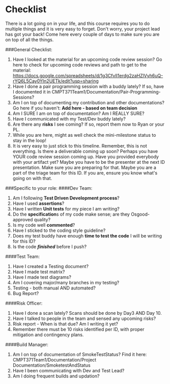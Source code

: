 # Checklist
There is a lot going on in your life, and this course requires you to do multiple things and it is very easy to forget. Don't worry, your project lead has got your back!
Come here every couple of days to make sure you are on top of all the things.

###General Checklist:
1. Have I looked at the material for an upcoming code review session? 
    Go here to check for upcoming code reviews and path to get to the material: https://docs.google.com/spreadsheets/d/1g3CfvlI1erdg2zaHZlVyh6uQ-rYQ6L5Cay0YIn2UETk/edit?usp=sharing
2. Have I done a pair programming session with a buddy lately? If so, have I documented it in CMPT371Team1/Documentation/Pair-Programming-Sessions?
3. Am I on top of documenting my contribution and other documentations? Go here if you haven't: **Add here - based on team decision**
4. Am I SURE I am on top of documentation? Am I REALLY SURE?
5. Have I communicated with my Test/Dev buddy lately?
6. Are there any **risks** I see coming? If so, report them now to Ryan or your PL.
7. While you are here, might as well check the mini-milestone status to stay in the loop!
100. It is very easy to just stick to this timeline. Remember, this is not everything. Is there a deliverable coming up soon? Perhaps you have YOUR code review session coming up. Have you provided everybody with your artifact yet? Maybe you have to be the presenter at the next ID presentation. Make sure you are preparing for that. Maybe you are a part of the triage team for this ID. If you are, ensure you know what's going on with that.

###Specific to your role:
####Dev Team:
1. Am I following **Test Driven Development process**?  
2. Have I used **assertions**?
3. Have I written **Unit tests** for my piece I am writing?
4. Do the **specification**s of my code make sense; are they Osgood-approved quality?
5. Is my code well **commented**? 
6. Have I sticked to the coding style guideline?
6. Does my test buddy have enough **time to test the code** I will be writing for this ID?
7. Is the code ***finished*** before I push?

####Test Team:
1. Have I created a Testing document?
2. Have I made test matrix?
3. Have I made test diagrams?
4. Am I covering major/many branches in my testing?
5. Testing - both manual AND automated?
6. Bug Report?

####Risk Officer:
1. Have I done a scan lately? Scans should be done by Day3 AND Day 10.
2. Have I talked to people in the team and sensed any upcoming risks?
3. Risk report - When is that due? Am I writing it yet?
4. Remember there must be 10 risks identified per ID, with proper mitigation and contingency plans.

####Build Manager:
1. Am I on top of documentation of SmokeTestStatus? Find it here: CMPT371Team1/Documentation/Project Documentation/SmoketestAndStatus
2. Have I been communicating with Dev and Test Lead?
3. Am I doing frequent builds and updation?


